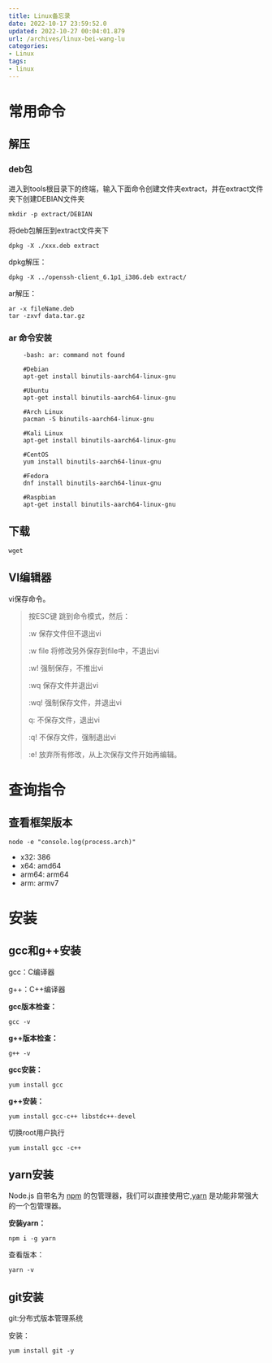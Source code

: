 ```yaml
---
title: Linux备忘录
date: 2022-10-17 23:59:52.0
updated: 2022-10-27 00:04:01.879
url: /archives/linux-bei-wang-lu
categories: 
- Linux
tags: 
- linux
---
```


# 常用命令

## 解压

### deb包

进入到tools根目录下的终端，输入下面命令创建文件夹extract，并在extract文件夹下创建DEBIAN文件夹

~~~shell
mkdir -p extract/DEBIAN
~~~

将deb包解压到extract文件夹下

~~~shell
dpkg -X ./xxx.deb extract
~~~



dpkg解压：

~~~shell
dpkg -X ../openssh-client_6.1p1_i386.deb extract/
~~~



ar解压：

~~~shell
ar -x fileName.deb
tar -zxvf data.tar.gz
~~~



### ar 命令安装

~~~shell
    -bash: ar: command not found
     
    #Debian
    apt-get install binutils-aarch64-linux-gnu
     
    #Ubuntu
    apt-get install binutils-aarch64-linux-gnu
     
    #Arch Linux
    pacman -S binutils-aarch64-linux-gnu
     
    #Kali Linux
    apt-get install binutils-aarch64-linux-gnu
     
    #CentOS
    yum install binutils-aarch64-linux-gnu
     
    #Fedora
    dnf install binutils-aarch64-linux-gnu
     
    #Raspbian
    apt-get install binutils-aarch64-linux-gnu
~~~



## 下载

~~~
wget
~~~



## VI编辑器

vi保存命令。

> 按ESC键 跳到命令模式，然后：
>
> :w 保存文件但不退出vi
>
> :w file 将修改另外保存到file中，不退出vi
>
> :w! 强制保存，不推出vi
>
> :wq 保存文件并退出vi
>
> :wq! 强制保存文件，并退出vi
>
> q: 不保存文件，退出vi
>
> :q! 不保存文件，强制退出vi
>
> :e! 放弃所有修改，从上次保存文件开始再编辑。

# 查询指令

## 查看框架版本

~~~shell
node -e "console.log(process.arch)"
~~~

- x32: 386
- x64: amd64
- arm64: arm64
- arm: armv7

# 安装



## gcc和g++安装

gcc：C编译器

g++：C++编译器



**gcc版本检查：**

~~~shell
gcc -v
~~~

**g++版本检查：**

~~~shell
g++ -v
~~~



**gcc安装：**

~~~shell
yum install gcc
~~~

**g++安装：**

~~~shell
yum install gcc-c++ libstdc++-devel
~~~



切换root用户执行

~~~shell
yum install gcc -c++
~~~



## yarn安装

Node.js 自带名为 [npm](https://www.npmjs.com/) 的包管理器，我们可以直接使用它,[yarn](https://classic.yarnpkg.com/) 是功能非常强大的一个包管理器。



**安装yarn：**

~~~shell
npm i -g yarn
~~~

查看版本：

~~~shell
yarn -v
~~~



## git安装

git:分布式版本管理系统



安装：

~~~shell
yum install git -y
~~~